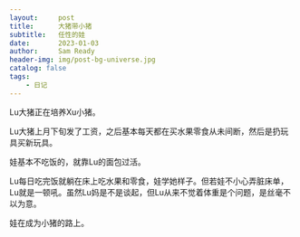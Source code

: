 ```yaml
---
layout:     post
title:      大猪带小猪
subtitle:   任性的娃
date:       2023-01-03
author:     Sam Ready
header-img: img/post-bg-universe.jpg
catalog: false
tags:
    - 日记
---
```


Lu大猪正在培养Xu小猪。

Lu大猪上月下旬发了工资，之后基本每天都在买水果零食从未间断，然后是扔玩具买新玩具。

娃基本不吃饭的，就靠Lu的面包过活。

Lu每日吃完饭就躺在床上吃水果和零食，娃学她样子。但若娃不小心弄脏床单，Lu就是一顿吼。虽然Lu妈是不是谈起，但Lu从来不觉着体重是个问题，是丝毫不以为意。

娃在成为小猪的路上。